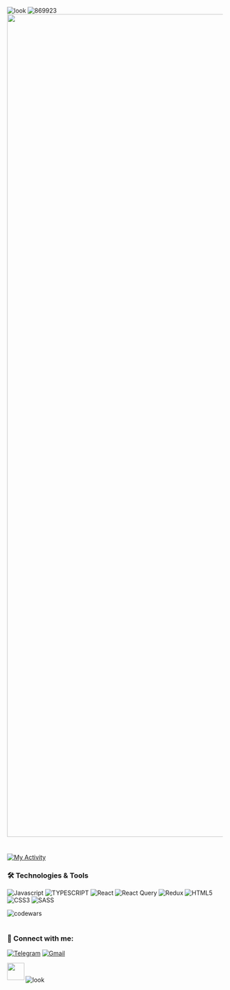 <!-- <img src="https://readme-typing-svg.demolab.com?font=Operator+Mono&size=37&duration=2800&pause=2500&color=FAFAFA&center=true&vCenter=true&width=940&height=50&lines=Hi%2C+I'm+Liam+Sav!" align="middle" alt="Hi, I'm Liam and Welcome to my Profile! animated typed out"> -->
![look](https://user-images.githubusercontent.com/96011603/211858547-fafd92a4-b773-4c46-94d8-518ff3ce5036.gif)
![869923](https://user-images.githubusercontent.com/96011603/211860740-74769323-9f93-4abf-b3e3-d01718d0422f.gif)
<img width="1920em" src="https://user-images.githubusercontent.com/115201845/211271648-e5090c01-abc8-4e3a-908d-a0bb837f0c85.svg"/>

#
<!-- ![look](https://user-images.githubusercontent.com/96011603/211868482-5ea4facc-224e-4591-bd50-fd53f5be999a.gif) -->

[![My Activity](https://github-readme-activity-graph.cyclic.app/graph?username=liam-iv&custom_title=My%20Activity&bg_color=0D1117&color=FFFFFFfa&line=808080fa&point=FFFFFFfa&area=true&hide_border=true)](https://github.com/ashutosh00710/github-readme-activity-graph)
### 🛠️ Technologies & Tools 

![Javascript](https://img.shields.io/badge/-Javascript-090909?style=for-the-badge&logo=javascript)
![TYPESCRIPT](https://img.shields.io/badge/-TYPESCRIPT-090909?style=for-the-badge&logo=TYPESCRIPT)
![React](https://img.shields.io/badge/-React-090909?style=for-the-badge&logo=react)
![React Query](https://img.shields.io/badge/-ReactQuery-090909?style=for-the-badge&logo=ReactQuery)
![Redux](https://img.shields.io/badge/-Redux-090909?style=for-the-badge&logo=Redux)
![HTML5](https://img.shields.io/badge/-HTML5-090909?style=for-the-badge&logo=HTML5)
![CSS3](https://img.shields.io/badge/-CSS3-090909?style=for-the-badge&logo=CSS3)
![SASS](https://img.shields.io/badge/-SASS-090909?style=for-the-badge&logo=SASS)

![codewars](https://www.codewars.com/users/Isaev3-IV/badges/micro)


<!-- ### 🗂 Projects
📍 <a href="https://liam-iv.github.io/password-generator">Web App для мгновенного создания безопасного пароля</a>
###
📍 <a href="https://liam-iv.github.io/githubapi-show-stats/">Web App для поиска информации с помощью GitHub API</a>

 -->
#

### 🤝 Connect with me:
  [![Telegram](https://img.shields.io/badge/-Telegram-090909?style=for-the-badge&logo=telegram)](https://t.me/bgpositioncenter)
  [![Gmail](https://img.shields.io/badge/-GMAIL-090909?style=for-the-badge&logo=gmail)](...)
  
<!-- <img width="180em" src="https://user-images.githubusercontent.com/96011603/211861450-c468db4d-90b0-4c9c-8f2e-50c3bd705bf1.gif"/> -->
<img src="https://media1.giphy.com/media/OfgFXNVi8gnEXvbske/giphy.gif" height="40" align="left"> <br>


![look](https://user-images.githubusercontent.com/96011603/211858547-fafd92a4-b773-4c46-94d8-518ff3ce5036.gif)
